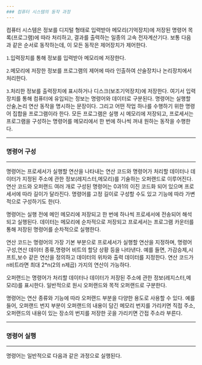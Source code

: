 ```yaml
---
### 컴퓨터 시스템의 동작 과정 
---
```

컴퓨터 시스템은 정보를 디지털 형태로 입력받아 메모리(기억장치)에 저장된 명령어 목록(프로그램)에 따라 처리하고, 결과를 출력하는 일종의 고속 전자계산기다. 보통 다음과 같은 순서로 동작하는데, 이 모든 동작은 제어장치가 제어한다.

`1`.입력장치를 통해 정보를 입력받아 메모리에 저장한다.

`2`.메모리에 저장한 정보를 프로그램의 제어에 따라 인출하여 산술장치나 논리장치에서 처리한다.

`3`.처리한 정보를 출력장치에 표시하거나 디스크(보조기억장치)에 저장한다.
여기서 입력장치를 통해 컴퓨터에 유입되는 정보는 명령어와 데이터로 구분된다. 명령어는 실행할 산술,논리 연산 동작을 명시하는 문장이다. 그리고 어떤 작업 하나를 수행하기 위한 명령어 집합을 프로그램이라 한다. 모든 프로그램은 실행 시 메모리에 저장되고, 프로세서는 프로그램을 구성하는 명령어를 메모리에서 한 번에 하나씩 꺼내 원하는 동작을 수행한다.

---
### 명령어 구성
---
명령어는 프로세서가 실행할 연산을 나타내는 연산 코드와 명령어가 처리할 데이터나 데이터가 지정된 주소에 관한 정보(레지스터,메모리)를 기술하는 오퍼랜드로 이루어진다. 연산 코드와 오퍼랜드 여러 개로 구성된 명령어는 0과1의 이진 코드화 되어 있으며 프로세서에 따라 길이가 달라진다. 명령어를 고정 길이로 구성할 수도 있고 기능에 따라 가변적으로 구성하기도 한(다.

명령어는 실행 전에 메인 메모리에 저장되고 한 번에 하나씩 프로세서에 전송되어 해석되고 실행된다. 데이터는 메모리에 순차적으로 저장되고 프로세서는 프로그램 카운터를 통해 저장된 명령어를 순차적으로 실행한다.

연산 코드는 명령어의 가장 기본 부분으로 프로세서가 실행할 연산을 지정하며, 명령어 구성,연산 데이터 종류,명령어 비트의 할당 상황 등을 나타낸다. 예를 들면, 가감승제,시프트,보수 같은 연산을 정의하고 데이터의 위차와 출력 데이터를 지정한다. 연산 코드가 n비트라면 최대 2*n(2의 n제곱) 가지의 연산이 가능하다.

오퍼랜드는 명령어가 처리할 데이터나 데이터가 저장된 주소에 관한 정보(레지스터,메모리)를 표시한다. 일반적으로 원시 오퍼랜드와 목적 오퍼랜드로 구분한다.

명령어는 연산 종류와 기능에 따라 오퍼랜드 부분을 다양한 용도로 사용할 수 있다. 예를 들어, 오퍼랜드 번지 부분이 오퍼랜드의 내용이 담긴 메모리 번지를 가리키면 직접 주소,오퍼랜드의 내용이 있는 장소의 번지를 저장한 곳을 가리키면 간접 주소라 부른다. 

---
### 명령어 실행
---
명령어는 일반적으로 다음과 같은 과정으로 실행된다.



















